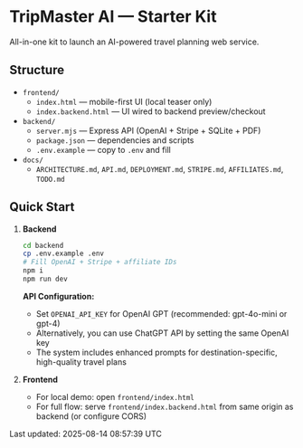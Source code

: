 # TripMaster AI — Starter Kit

All-in-one kit to launch an AI-powered travel planning web service.

## Structure
- `frontend/`
  - `index.html` — mobile-first UI (local teaser only)
  - `index.backend.html` — UI wired to backend preview/checkout
- `backend/`
  - `server.mjs` — Express API (OpenAI + Stripe + SQLite + PDF)
  - `package.json` — dependencies and scripts
  - `.env.example` — copy to `.env` and fill
- `docs/`
  - `ARCHITECTURE.md`, `API.md`, `DEPLOYMENT.md`, `STRIPE.md`, `AFFILIATES.md`, `TODO.md`

## Quick Start
1. **Backend**
   ```bash
   cd backend
   cp .env.example .env
   # Fill OpenAI + Stripe + affiliate IDs
   npm i
   npm run dev
   ```
   
   **API Configuration:**
   - Set `OPENAI_API_KEY` for OpenAI GPT (recommended: gpt-4o-mini or gpt-4)
   - Alternatively, you can use ChatGPT API by setting the same OpenAI key
   - The system includes enhanced prompts for destination-specific, high-quality travel plans
2. **Frontend**
   - For local demo: open `frontend/index.html`
   - For full flow: serve `frontend/index.backend.html` from same origin as backend (or configure CORS)

Last updated: 2025-08-14 08:57:39 UTC
